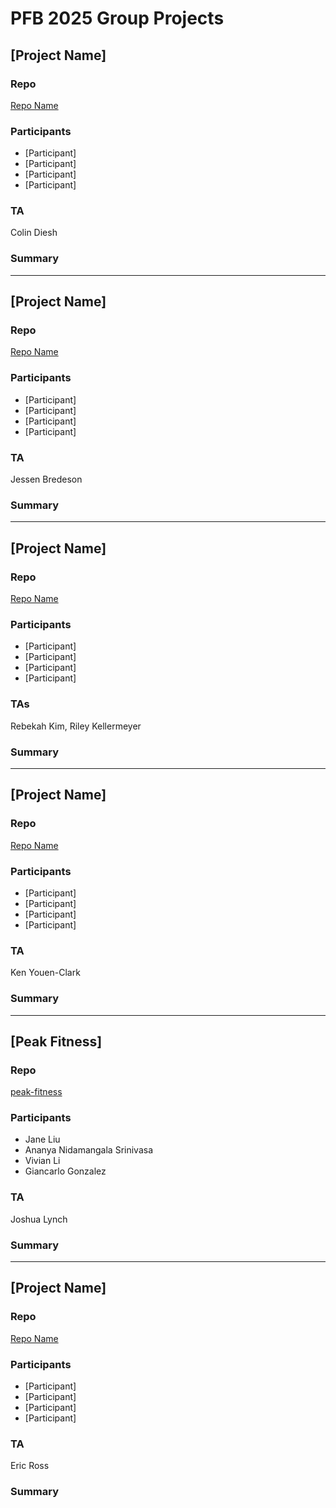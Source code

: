# PFB 2025 Group Projects

## [Project Name]

### Repo
[Repo Name](path)

### Participants
- [Participant]
- [Participant]
- [Participant]
- [Participant]

### TA
Colin Diesh

### Summary


  
----  


## [Project Name]

### Repo
[Repo Name](path)

### Participants
- [Participant]
- [Participant]
- [Participant]
- [Participant]

### TA
Jessen Bredeson

### Summary


  
----  

## [Project Name]

### Repo
[Repo Name](path)

### Participants
- [Participant]
- [Participant]
- [Participant]
- [Participant]

### TAs
Rebekah Kim, Riley Kellermeyer
  
### Summary


  
----  

## [Project Name]

### Repo
[Repo Name](path)

### Participants
- [Participant]
- [Participant]
- [Participant]
- [Participant]

### TA
Ken Youen-Clark
  
### Summary


----  

## [Peak Fitness]

### Repo
[peak-fitness](https://github.com/jklynch/peak-fitness)

### Participants
- Jane Liu
- Ananya Nidamangala Srinivasa
- Vivian Li
- Giancarlo Gonzalez

### TA
Joshua Lynch
  
### Summary




----  

## [Project Name]

### Repo
[Repo Name](path)

### Participants
- [Participant]
- [Participant]
- [Participant]
- [Participant]

### TA
Eric Ross
  
### Summary

